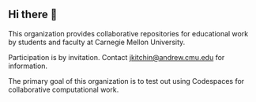 ## Hi there 👋

This organization provides collaborative repositories for educational work by students and faculty at Carnegie Mellon University.

Participation is by invitation. Contact <jkitchin@andrew.cmu.edu> for information.

The primary goal of this organization is to test out using Codespaces for collaborative computational work. 

<!--

**Here are some ideas to get you started:**

🙋‍♀️ A short introduction - what is your organization all about?
🌈 Contribution guidelines - how can the community get involved?
👩‍💻 Useful resources - where can the community find your docs? Is there anything else the community should know?
🍿 Fun facts - what does your team eat for breakfast?
🧙 Remember, you can do mighty things with the power of [Markdown](https://docs.github.com/github/writing-on-github/getting-started-with-writing-and-formatting-on-github/basic-writing-and-formatting-syntax)
-->
